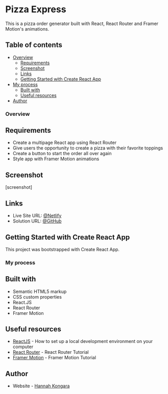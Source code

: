 # Pizza Express
 
This is a pizza order generator built with React, React Router and Framer Motion's animations.

## Table of contents

- [Overview](#overview)
  - [Requirements](#requirements)
  - [Screenshot](#screenshot)
  - [Links](#links)
  - [Getting Started with Create React App](#getting-started-with-create-react-app)
- [My process](#my-process)
  - [Built with](#built-with)
  - [Useful resources](#useful-resources)
- [Author](#author)

### Overview

## Requirements
 
 - Create a multipage React app using React Router
 - Give users the opportunity to create a pizza with their favorite toppings
 - Create a button to start the order all over again
 - Style app with Framer Motion animations

## Screenshot

[screenshot]

## Links

- Live Site URL: [@Netlify](https://pizzeria-byhannah.netlify.app/)
- Solution URL: [@GitHub](https://github.com/hannahpietersen/pizza-library)

## Getting Started with Create React App

This project was bootstrapped with Create React App.

### My process

## Built with
 
 - Semantic HTML5 markup
 - CSS custom properties
 - React.JS
 - React Router
 - Framer Motion

## Useful resources
 
 - [ReactJS](https://reactjs.org/tutorial/tutorial.html) - How to set up a local development environment on your computer
 - [React Router](https://reactrouter.com/en/main/start/tutorial#setup) - React Router Tutorial
 - [Framer Motion](https://www.framer.com/motion/) - Framer Motion Tutorial

## Author

- Website - [Hannah Kongara](https://hannahkongara.netlify.app/)
